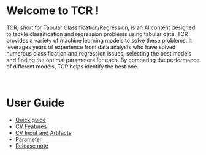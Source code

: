 # Welcome to TCR !

TCR, short for Tabular Classification/Regression, is an AI content designed to tackle classification and regression problems using tabular data. TCR provides a variety of machine learning models to solve these problems. It leverages years of experience from data analysts who have solved numerous classification and regression issues, selecting the best models and finding the optimal parameters for each. By comparing the performance of different models, TCR helps identify the best one.

<BR/>

# User Guide
- [Quick guide](https://meerkat-ai.com/user_guide/data_scientist_guide/ai_contents/tcr/)
- [CV Features](https://meerkat-ai.com/user_guide/data_scientist_guide/ai_contents/tcr/features)
- [CV Input and Artifacts](https://meerkat-ai.com/user_guide/data_scientist_guide/ai_contents/tcr/data)
- [Parameter](https://meerkat-ai.com/user_guide/data_scientist_guide/ai_contents/tcr/parameter)
- [Release note](https://meerkat-ai.com/user_guide/data_scientist_guide/ai_contents/tcr/release)
